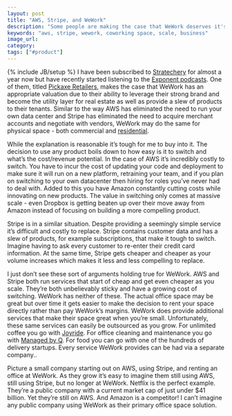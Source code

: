 ```yaml
---
layout: post
title: "AWS, Stripe, and WeWork"
description: "Some people are making the case that WeWork deserves it's massive valuation and I just don't see it becoming the foundational layer the way AWS and Stripe have."
keywords: "aws, stripe, wework, coworking space, scale, business"
image_url:
category:
tags: ["#product"]
---
```

{% include JB/setup %}
I have been subscribed to [Stratechery](https://stratechery.com/) for almost a year now but have recently started listening to the [Exponent podcasts](http://exponent.fm/). One of them, titled [Pickaxe Retailers](http://exponent.fm/episode-071-pickaxe-retailers-2/), makes the case that WeWork has an appropriate valuation due to their ability to leverage their strong brand and become the utility layer for real estate as well as provide a slew of products to their tenants. Similar to the way AWS has eliminated the need to run your own data center and Stripe has eliminated the need to acquire merchant accounts and negotiate with vendors, WeWork may do the same for physical space - both commercial and [residential](http://www.fastcompany.com/3055325/from-wework-to-welive-company-moves-members-into-its-first-residential-building).

While the explanation is reasonable it’s tough for me to buy into it. The decision to use any product boils down to how easy is it to switch and what’s the cost/revenue potential. In the case of AWS it’s incredibly costly to switch. You have to incur the cost of updating your code and deployment to make sure it will run on a new platform, retraining your team, and if you plan on switching to your own datacenter then hiring for roles you’ve never had to deal with. Added to this you have Amazon constantly cutting costs while innovating on new products. The value in switching only comes at massive scale - even Dropbox is getting beaten up over their move away from Amazon instead of focusing on building a more compelling product.

Stripe is in a similar situation. Despite providing a seemingly simple service it’s difficult and costly to replace. Stripe contains customer data and has a slew of products, for example subscriptions, that make it tough to switch. Imagine having to ask every customer to re-enter their credit card information. At the same time, Stripe gets cheaper and cheaper as your volume increases which makes it less and less compelling to replace.

I just don’t see these sort of arguments holding true for WeWork. AWS and Stripe both run services that start of cheap and get even cheaper as you scale. They’re both unbelievably sticky and have a growing cost of switching. WeWork has neither of these. The actual office space may be great but over time it gets easier to make the decision to rent your space directly rather than pay WeWork’s margins. WeWork does provide additional services that make their space great when you’re small. Unfortunately, these same services can easily be outsourced as you grow. For unlimited coffee you go with [Joyride](http://www.joyridecoffeedistributors.com/service/page/cold-brew-iced-coffee-kegerators-coffee-kegs/). For office cleaning and maintenance you go with [Managed by Q](https://managedbyq.com/). For food you can go with one of the hundreds of delivery startups. Every service WeWork provides can be had via a separate company..

Picture a small company starting out on AWS, using Stripe, and renting an office at WeWork. As they grow it’s easy to imagine them still using AWS, still using Stripe, but no longer at WeWork. Netflix is the perfect example. They’re a public company with a current market cap of just under $41 billion. Yet they’re still on AWS. And Amazon is a competitor! I can’t imagine any public company using WeWork as their primary office space solution.
